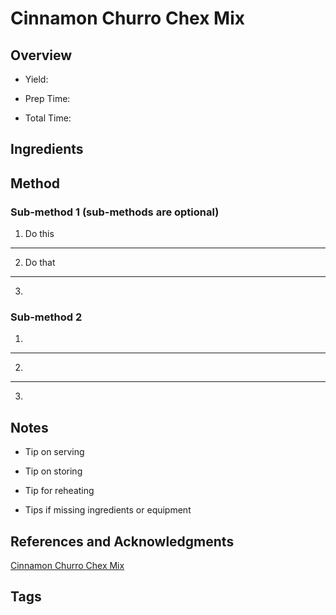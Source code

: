 # Cinnamon Churro Chex Mix

## Overview

- Yield:

- Prep Time:

- Total Time:

## Ingredients



## Method

### Sub-method 1 (sub-methods are optional)

1. Do this
---
2. Do that
---
3.

### Sub-method 2

1.
---
2.
---
3.

## Notes

- Tip on serving

- Tip on storing

- Tip for reheating

- Tips if missing ingredients or equipment

## References and Acknowledgments

[Cinnamon Churro Chex Mix](http://zitzmanfam.blogspot.com/2012/03/cinnamon-churro-chex-mix.html)

## Tags


